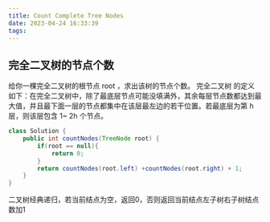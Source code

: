 ```yaml
---
title: Count Complete Tree Nodes
date: 2023-04-24 16:33:39
tags:
---
```


## 完全二叉树的节点个数
给你一棵完全二叉树的根节点 root ，求出该树的节点个数。
完全二叉树 的定义如下：在完全二叉树中，除了最底层节点可能没填满外，其余每层节点数都达到最大值，并且最下面一层的节点都集中在该层最左边的若干位置。若最底层为第 h 层，则该层包含 1~ 2h 个节点。
```java
class Solution {
    public int countNodes(TreeNode root) {
        if(root == null){
            return 0;
        }
        return countNodes(root.left) +countNodes(root.right) + 1;
    }
}
```
二叉树经典递归，若当前结点为空，返回0，否则返回当前结点左子树右子树结点数加1
